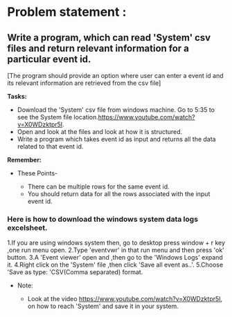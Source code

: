 # Problem statement :

## Write a program, which can read 'System' csv files and return relevant information for a particular event id.
[The program should provide an option where user can enter a event id and its relevant information are retrieved from the csv file]


<b>Tasks:</b>

- Download the 'System' csv file from windows machine. Go to 5:35 to see the System file location.https://www.youtube.com/watch?v=X0WDzktpr5I.
- Open and look at the files and look at how it is structured.
- Write a program which takes event id as input and returns all the data related to that event id.

**Remember:**

- These Points-

  - There can be multiple rows for the same event id.<br>
  - You should return data for all the rows associated with the input event id.


### Here is how to download the windows system data logs excelsheet.



1.If you are using windows system then, go to desktop press window + r key ,one run menu open.
2.Type 'eventvwr' in that run menu and then press 'ok' button.
3.A 'Event viewer' open and ,then go to the 'Windows Logs' expand it.
4.Right click on the 'System' file ,then click 'Save all event as..'.
5.Choose 'Save as type: 'CSV(Comma separated) format.
- Note:

  - Look at the video https://www.youtube.com/watch?v=X0WDzktpr5I, on how to reach 'System' and save it in your system.
